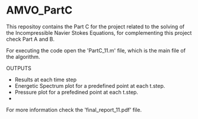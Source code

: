 # AMVO_PartC
This repositoy contains the Part C for the project related to the solving of the Incompressible Navier Stokes Equations, for complementing this project check Part A and B. 

For executing the code open the 'PartC_11.m' file, which is the main file of the algorithm. 

OUTPUTS

- Results at each time step
- Energetic Spectrum plot for a predefined point at each t.step. 
- Pressure plot for a prefedined point at each t.step. 
- 
  
For more information check the 'final_report_11.pdf' file. 
